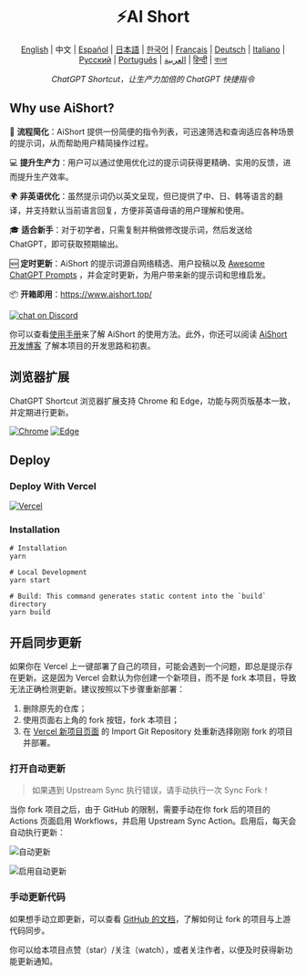 <h1 align="center">
⚡️AI Short
</h1>
<p align="center">
    <a href="./README-en.md">English</a> | 中文 |
<a href="./README-lang/README-es.md">Español</a> |
<a href="./README-lang/README-ja.md">日本語</a> |
<a href="./README-lang/README-ko.md">한국어</a> |
<a href="./README-lang/README-fr.md">Français</a> |
<a href="./README-lang/README-de.md">Deutsch</a> |
<a href="./README-lang/README-it.md">Italiano</a> |
<a href="./README-lang/README-ru.md">Русский</a> |
<a href="./README-lang/README-pt.md">Português</a> |
<a href="./README-lang/README-ar.md">العربية</a> |
<a href="./README-lang/README-hi.md">हिन्दी</a> |
<a href="./README-lang/README-bn.md">বাংলা</a>
</p>
<p align="center">
    <em>ChatGPT Shortcut，让生产力加倍的 ChatGPT 快捷指令</em>
</p>

## Why use AiShort?

🚀 **流程简化**：AiShort 提供一份简便的指令列表，可迅速筛选和查询适应各种场景的提示词，从而帮助用户精简操作过程。

💻 **提升生产力**：用户可以通过使用优化过的提示词获得更精确、实用的反馈，进而提升生产效率。

🌍 **非英语优化**：虽然提示词仍以英文呈现，但已提供了中、日、韩等语言的翻译，并支持默认当前语言回复，方便非英语母语的用户理解和使用。

🎓 **适合新手**：对于初学者，只需复制并稍做修改提示词，然后发送给 ChatGPT，即可获取预期输出。

🆕 **定时更新**：AiShort 的提示词源自网络精选、用户投稿以及 [Awesome ChatGPT Prompts](https://github.com/f/awesome-chatgpt-prompts) ，并会定时更新，为用户带来新的提示词和思维启发。

📦 **开箱即用**：<https://www.aishort.top/>

<a href="https://discord.gg/PZTQfJ4GjX">
   <img src="https://img.shields.io/discord/1048780149899939881?color=%2385c8c8&label=Discord&logo=discord&style=for-the-badge" alt="chat on Discord" />
</a>

你可以查看[使用手册](https://www.aishort.top/docs/guides/getting-started)来了解 AiShort 的使用方法。此外，你还可以阅读 [AiShort 开发博客](https://newzone.top/posts/2023-02-27-chatgpt_shortcuts.html) 了解本项目的开发思路和初衷。

## 浏览器扩展

ChatGPT Shortcut 浏览器扩展支持 Chrome 和 Edge，功能与网页版基本一致，并定期进行更新。

<a href="https://chrome.google.com/webstore/detail/chatgpt-shortcut/blcgeoojgdpodnmnhfpohphdhfncblnj">
  <img src="https://img.newzone.top/2023-06-05-12-28-49.png?imageMogr2/format/webp"  alt="Chrome" valign="middle" /></a>

<a href="https://microsoftedge.microsoft.com/addons/detail/chatgpt-shortcut/hnggpalhfjmdhhmgfjpmhlfilnbmjoin">
  <img src="https://img.newzone.top/2023-06-05-12-26-20.png?imageMogr2/format/webp" alt="Edge" valign="middle" /></a>

## Deploy

### Deploy With Vercel

[![Vercel](https://vercel.com/button)](https://vercel.com/new/clone?repository-url=https%3A%2F%2Fgithub.com%2Frockbenben%2FChatGPT-Shortcut%2Ftree%2Fgh-pages)

### Installation

```shell
# Installation
yarn

# Local Development
yarn start

# Build: This command generates static content into the `build` directory
yarn build
```

## 开启同步更新

如果你在 Vercel 上一键部署了自己的项目，可能会遇到一个问题，即总是提示存在更新。这是因为 Vercel 会默认为你创建一个新项目，而不是 fork 本项目，导致无法正确检测更新。建议按照以下步骤重新部署：

1. 删除原先的仓库；
2. 使用页面右上角的 fork 按钮，fork 本项目；
3. 在 [Vercel 新项目页面](https://vercel.com/new) 的 Import Git Repository 处重新选择刚刚 fork 的项目并部署。

### 打开自动更新

> 如果遇到 Upstream Sync 执行错误，请手动执行一次 Sync Fork！

当你 fork 项目之后，由于 GitHub 的限制，需要手动在你 fork 后的项目的 Actions 页面启用 Workflows，并启用 Upstream Sync Action。启用后，每天会自动执行更新：

![自动更新](https://img.newzone.top/2023-05-19-11-57-59.png?imageMogr2/format/webp)

![启用自动更新](https://img.newzone.top/2023-05-19-11-59-26.png?imageMogr2/format/webp)

### 手动更新代码

如果想手动立即更新，可以查看 [GitHub 的文档](https://docs.github.com/en/pull-requests/collaborating-with-pull-requests/working-with-forks/syncing-a-fork)，了解如何让 fork 的项目与上游代码同步。

你可以给本项目点赞（star）/关注（watch），或者关注作者，以便及时获得新功能更新通知。

